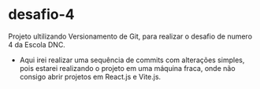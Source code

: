 # desafio-4
Projeto ultilizando Versionamento de Git, para realizar o desafio de numero 4 da Escola DNC.


* Aqui irei realizar uma sequência de commits com alterações simples, pois estarei realizando o projeto em uma máquina fraca, onde não consigo abrir projetos em React.js e Vite.js.
